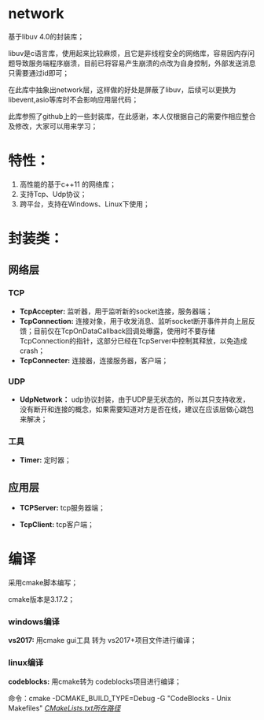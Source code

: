 # network
基于libuv 4.0的封装库；

libuv是c语言库，使用起来比较麻烦，且它是非线程安全的网络库，容易因内存问题导致服务端程序崩溃，目前已将容易产生崩溃的点改为自身控制，外部发送消息只需要通过id即可；

在此库中抽象出network层，这样做的好处是屏蔽了libuv，后续可以更换为libevent,asio等库时不会影响应用层代码；

此库参照了github上的一些封装库，在此感谢，本人仅根据自己的需要作相应整合及修改，大家可以用来学习；

# 特性：

1. 高性能的基于c++11 的网络库；
2. 支持Tcp、Udp协议；
3. 跨平台，支持在Windows、Linux下使用；

# 封装类：

## 网络层

### TCP

- **TcpAccepter:** 监听器，用于监听新的socket连接，服务器端；
- **TcpConnection:** 连接对象，用于收发消息、监听socket断开事件并向上层反馈；目前仅在TcpOnDataCallback回调处曝露，使用时不要存储TcpConnection的指针，这部分已经在TcpServer中控制其释放，以免造成 crash；
- **TcpConnecter:** 连接器，连接服务器，客户端；

### UDP

- **UdpNetwork：** udp协议封装，由于UDP是无状态的，所以其只支持收发，没有断开和连接的概念，如果需要知道对方是否在线，建议在应该层做心跳包来解决；

### 工具

- **Timer:** 定时器；



## 应用层

- **TCPServer:** tcp服务器端；

- **TcpClient:** tcp客户端；



# 编译

采用cmake脚本编写；

cmake版本是3.17.2；

### windows编译

**vs2017:** 用cmake gui工具 转为 vs2017+项目文件进行编译；



### linux编译

**codeblocks:** 用cmake转为 codeblocks项目进行编译；

命令：cmake -DCMAKE_BUILD_TYPE=Debug -G "CodeBlocks - Unix Makefiles"  <u>*CMakeLists.txt所在路径*</u>





